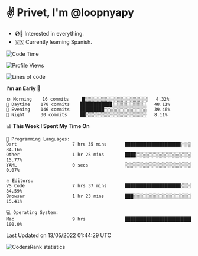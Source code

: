 # ✌️ Privet, I'm @loopnyapy

- 💿📀 Interested in everything.
- 🇪🇦 Currently learning Spanish.

<!--START_SECTION:waka-->
![Code Time](http://img.shields.io/badge/Code%20Time-0%20secs-blue)

![Profile Views](http://img.shields.io/badge/Profile%20Views-29-blue)

![Lines of code](https://img.shields.io/badge/From%20Hello%20World%20I%27ve%20Written-123%20Thousand%20lines%20of%20code-blue)

**I'm an Early 🐤** 

```text
🌞 Morning    16 commits     █░░░░░░░░░░░░░░░░░░░░░░░░   4.32% 
🌆 Daytime    178 commits    ████████████░░░░░░░░░░░░░   48.11% 
🌃 Evening    146 commits    █████████░░░░░░░░░░░░░░░░   39.46% 
🌙 Night      30 commits     ██░░░░░░░░░░░░░░░░░░░░░░░   8.11%

```


📊 **This Week I Spent My Time On** 

```text
💬 Programming Languages: 
Dart                     7 hrs 35 mins       █████████████████████░░░░   84.16% 
Other                    1 hr 25 mins        ████░░░░░░░░░░░░░░░░░░░░░   15.77% 
YAML                     0 secs              ░░░░░░░░░░░░░░░░░░░░░░░░░   0.07%

🔥 Editors: 
VS Code                  7 hrs 37 mins       █████████████████████░░░░   84.59% 
Browser                  1 hr 23 mins        ███░░░░░░░░░░░░░░░░░░░░░░   15.41%

💻 Operating System: 
Mac                      9 hrs               █████████████████████████   100.0%

```


 Last Updated on 13/05/2022 01:44:29 UTC
<!--END_SECTION:waka-->

![CodersRank statistics](https://cr-ss-service.azurewebsites.net/api/ScreenShot?widget=summary&username=loopnyapy)
